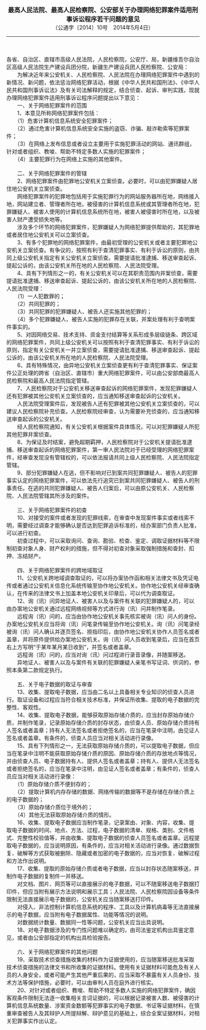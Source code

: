 <div id="div_content"><font color="#760026"></font> <p align="center"><b><font style="font-size:16px;" class="MTitle">最高人民法院、最高人民检察院、公安部关于办理网络犯罪案件适用刑事诉讼程序若干问题的意见<br></font></b><font style="font-size:14px;">
（公通字〔2014〕10号　2014年5月4日）</font></p><hr color="red"><br>
<br>
各省、自治区、直辖市高级人民法院，人民检察院，公安厅、局，新疆维吾尔自治区高级人民法院生产建设兵团分院，新疆生产建设兵团人民检察院、公安局：<br>
　　为解决近年来公安机关、人民检察院、人民法院在办理网络犯罪案件中遇到的新情况、新问题，依法惩治网络犯罪活动，根据《中华人民共和国刑法》、《中华人民共和国刑事诉讼法》及有关司法解释的规定，结合侦查、起诉、审判实践，现就办理网络犯罪案件适用刑事诉讼程序问题提出以下意见：<br>
<font class="TiaoNoA">　　一、</font>关于网络犯罪案件的范围<br>
　　1、本意见所称网络犯罪案件包括：<br>
　　（1）危害计算机信息系统安全犯罪案件；<br>
　　（2）通过危害计算机信息系统安全实施的盗窃、诈骗、敲诈勒索等犯罪案件；<br>
　　（3）在网络上发布信息或者设立主要用于实施犯罪活动的网站、通讯群组，针对或者组织、教唆、帮助不特定多数人实施的犯罪案件；<br>
　　（4）主要犯罪行为在网络上实施的其他案件。<br>
<br><font class="TiaoNoA">　　二、</font>关于网络犯罪案件的管辖<br>
　　2、网络犯罪案件由犯罪地公安机关立案侦查。必要时，可以由犯罪嫌疑人居住地公安机关立案侦查。<br>
　　网络犯罪案件的犯罪地包括用于实施犯罪行为的网站服务器所在地，网络接入地，网站建立者、管理者所在地，被侵害的计算机信息系统或其管理者所在地，犯罪嫌疑人、被害人使用的计算机信息系统所在地，被害人被侵害时所在地，以及被害人财产遭受损失地等。<br>
　　涉及多个环节的网络犯罪案件，犯罪嫌疑人为网络犯罪提供帮助的，其犯罪地或者居住地公安机关可以立案侦查。<br>
　　3、有多个犯罪地的网络犯罪案件，由最初受理的公安机关或者主要犯罪地公安机关立案侦查。有争议的，按照有利于查清犯罪事实、有利于诉讼的原则，由共同上级公安机关指定有关公安机关立案侦查。需要提请批准逮捕、移送审查起诉、提起公诉的，由该公安机关所在地的人民检察院、人民法院受理。<br>
　　4、具有下列情形之一的，有关公安机关可以在其职责范围内并案侦查，需要提请批准逮捕、移送审查起诉、提起公诉的，由该公安机关所在地的人民检察院、人民法院受理：<br>
　　（1）一人犯数罪的；<br>
　　（2）共同犯罪的；<br>
　　（3）共同犯罪的犯罪嫌疑人、被告人还实施其他犯罪的；<br>
　　（4）多个犯罪嫌疑人、被告人实施的犯罪存在关联，并案处理有利于查明案件事实的。<br>
　　5、对因网络交易、技术支持、资金支付结算等关系形成多层级链条、跨区域的网络犯罪案件，共同上级公安机关可以按照有利于查清犯罪事实、有利于诉讼的原则，指定有关公安机关一并立案侦查，需要提请批准逮捕、移送审查起诉、提起公诉的，由该公安机关所在地的人民检察院、人民法院受理。<br>
　　6、具有特殊情况，由异地公安机关立案侦查更有利于查清犯罪事实、保证案件公正处理的跨省（自治区、直辖市）重大网络犯罪案件，可以由公安部商最高人民检察院和最高人民法院指定管辖。<br>
　　7、人民检察院对于公安机关移送审查起诉的网络犯罪案件，发现犯罪嫌疑人还有犯罪被其他公安机关立案侦查的，应当通知移送审查起诉的公安机关。<br>
　　人民法院受理案件后，发现被告人还有犯罪被其他公安机关立案侦查的，可以建议人民检察院补充侦查。人民检察院经审查，认为需要补充侦查的，应当通知移送审查起诉的公安机关。<br>
　　经人民检察院通知，有关公安机关根据案件具体情况，可以对犯罪嫌疑人所犯其他犯罪并案侦查。<br>
　　8、为保证及时结案，避免超期羁押，人民检察院对于公安机关提请批准逮捕、移送审查起诉的网络犯罪案件，第一审人民法院对于已经受理的网络犯罪案件，经审查发现没有管辖权的，可以依法报请共同上级人民检察院、人民法院指定管辖。<br>
　　9、部分犯罪嫌疑人在逃，但不影响对已到案共同犯罪嫌疑人、被告人的犯罪事实认定的网络犯罪案件，可以依法先行追究已到案共同犯罪嫌疑人、被告人的刑事责任。在逃的共同犯罪嫌疑人、被告人归案后，可以由原公安机关、人民检察院、人民法院管辖其所涉及的案件。<br>
<br><font class="TiaoNoA">　　三、</font>关于网络犯罪案件的初查<br>
　　10、对接受的案件或者发现的犯罪线索，在审查中发现案件事实或者线索不明，需要经过调查才能够确认是否达到犯罪追诉标准的，经办案部门负责人批准，可以进行初查。<br>
　　初查过程中，可以采取询问、查询、勘验、检查、鉴定、调取证据材料等不限制初查对象人身、财产权利的措施，但不得对初查对象采取强制措施和查封、扣押、冻结财产。<br>
<br><font class="TiaoNoA">　　四、</font>关于网络犯罪案件的跨地域取证<br>
　　11、公安机关跨地域调查取证的，可以将办案协作函和相关法律文书及凭证电传或者通过公安机关信息化系统传输至协作地公安机关。协作地公安机关经审查确认，在传来的法律文书上加盖本地公安机关印章后，可以代为调查取证。<br>
　　12、询（讯）问异地证人、被害人以及与案件有关联的犯罪嫌疑人的，可以由办案地公安机关通过远程网络视频等方式进行询（讯）问并制作笔录。<br>
　　远程询（讯）问的，应当由协作地公安机关事先核实被询（讯）问人的身份。办案地公安机关应当将询（讯）问笔录传输至协作地公安机关。询（讯）问笔录经被询（讯）问人确认并逐页签名、捺指印后，由协作地公安机关协作人员签名或者盖章，并将原件提供给办案地公安机关。询（讯）问人员收到笔录后，应当在首页右上方写明“于某年某月某日收到”，并签名或者盖章。<br>
　　远程询（讯）问的，应当对询（讯）问过程进行录音录像，并随案移送。<br>
　　异地证人、被害人以及与案件有关联的犯罪嫌疑人亲笔书写证词、供词的，参照本条第二款规定执行。<br>
<br><font class="TiaoNoA">　　五、</font>关于电子数据的取证与审查<br>
　　13、收集、提取电子数据，应当由二名以上具备相关专业知识的侦查人员进行。取证设备和过程应当符合相关技术标准，并保证所收集、提取的电子数据的完整性、客观性。<br>
　　14、收集、提取电子数据，能够获取原始存储介质的，应当封存原始存储介质，并制作笔录，记录原始存储介质的封存状态，由侦查人员、原始存储介质持有人签名或者盖章；持有人无法签名或者拒绝签名的，应当在笔录中注明，由见证人签名或者盖章。有条件的，侦查人员应当对相关活动进行录像。<br>
　　15、具有下列情形之一，无法获取原始存储介质的，可以提取电子数据，但应当在笔录中注明不能获取原始存储介质的原因、原始存储介质的存放地点等情况，并由侦查人员、电子数据持有人、提供人签名或者盖章；持有人、提供人无法签名或者拒绝签名的，应当在笔录中注明，由见证人签名或者盖章；有条件的，侦查人员应当对相关活动进行录像：<br>
　　（1）原始存储介质不便封存的；<br>
　　（2）提取计算机内存存储的数据、网络传输的数据等不是存储在存储介质上的电子数据的；<br>
　　（3）原始存储介质位于境外的；<br>
　　（4）其他无法获取原始存储介质的情形。<br>
　　16、收集、提取电子数据应当制作笔录，记录案由、对象、内容，收集、提取电子数据的时间、地点、方法、过程，电子数据的清单、规格、类别、文件格式、完整性校验值等，并由收集、提取电子数据的侦查人员签名或者盖章。远程提取电子数据的，应当说明原因，有条件的，应当对相关活动进行录像。通过数据恢复、破解等方式获取被删除、隐藏或者加密的电子数据的，应当对恢复、破解过程和方法作出说明。<br>
　　17、收集、提取的原始存储介质或者电子数据，应当以封存状态随案移送，并制作电子数据的复制件一并移送。<br>
　　对文档、图片、网页等可以直接展示的电子数据，可以不随案移送电子数据打印件，但应当附有展示方法说明和展示工具；人民法院、人民检察院因设备等条件限制无法直接展示电子数据的，公安机关应当随案移送打印件。<br>
　　对侵入、非法控制计算机信息系统的程序、工具以及计算机病毒等无法直接展示的电子数据，应当附有电子数据属性、功能等情况的说明。<br>
　　对数据统计数量、数据同一性等问题，公安机关应当出具说明。<br>
　　18、对电子数据涉及的专门性问题难以确定的，由司法鉴定机构出具鉴定意见，或者由公安部指定的机构出具检验报告。<br>
<br><font class="TiaoNoA">　　六、</font>关于网络犯罪案件的其他问题<br>
　　19、采取技术侦查措施收集的材料作为证据使用的，应当随案移送批准采取技术侦查措施的法律文书和所收集的证据材料。使用有关证据材料可能危及有关人员的人身安全，或者可能产生其他严重后果的，应当采取不暴露有关人员身份、技术方法等保护措施，必要时，可以由审判人员在庭外进行核实。<br>
　　20、对针对或者组织、教唆、帮助不特定多数人实施的网络犯罪案件，确因客观条件限制无法逐一收集相关言词证据的，可以根据记录被害人数、被侵害的计算机信息系统数量、涉案资金数额等犯罪事实的电子数据、书证等证据材料，在慎重审查被告人及其辩护人所提辩解、辩护意见的基础上，综合全案证据材料，对相关犯罪事实作出认定。<br>
<br><br>
</div>